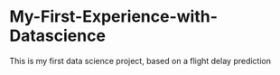 # My-First-Experience-with-Datascience
This is my first data science project, based on a flight delay prediction
